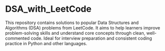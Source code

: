 # DSA_with_LeetCode
This repository contains solutions to popular Data Structures and Algorithms (DSA) problems from LeetCode. It aims to help learners improve problem-solving skills and understand core concepts through clean, well-commented code. Ideal for interview preparation and consistent coding practice in Python and other languages.
